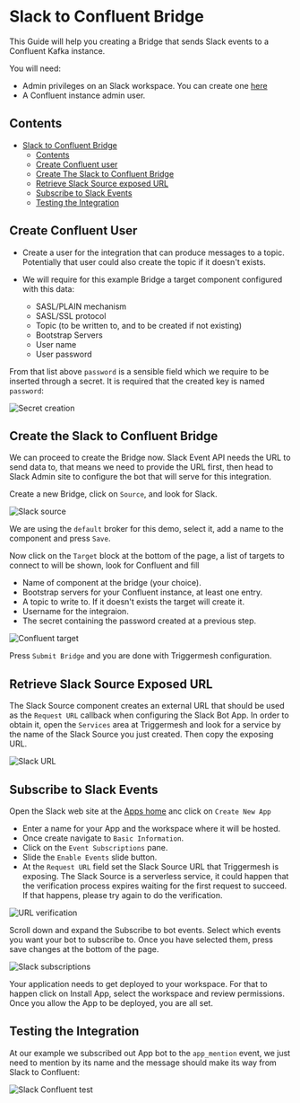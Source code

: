 # Slack to Confluent Bridge

This Guide will help you creating a Bridge that sends Slack events to a Confluent Kafka instance.

You will need:

- Admin privileges on an Slack workspace. You can create one [here](https://slack.com/create)
- A Confluent instance admin user.

## Contents

- [Slack to Confluent Bridge](#slack-to-confluent-bridge)
  - [Contents](#contents)
  - [Create Confluent user](#create-confluent-user)
  - [Create The Slack to Confluent Bridge](#create-the-slack-to-confluent-bridge)
  - [Retrieve Slack Source exposed URL](#retrieve-slack-source-exposed-url)
  - [Subscribe to Slack Events](#subscribe-to-slack-events)
  - [Testing the Integration](#testing-the-integration)

## Create Confluent User

- Create a user for the integration that can produce messages to a topic. Potentially that user could also create the topic if it doesn't exists.
- We will require for this example Bridge a target component configured with this data:

  - SASL/PLAIN mechanism
  - SASL/SSL protocol
  - Topic (to be written to, and to be created if not existing)
  - Bootstrap Servers
  - User name
  - User password

From that list above `password` is a sensible field which we require to be inserted through a secret. It is required that the created key is named `password`:

![Secret creation](../../images/slack-confluent-bridge/secret-creation.png)

## Create the Slack to Confluent Bridge

We can proceed to create the Bridge now. Slack Event API needs the URL to send data to, that means we need to provide the URL first, then head to Slack Admin site to configure the bot that will serve for this integration.

Create a new Bridge, click on `Source`, and look for Slack.

![Slack source](../../images/slack-confluent-bridge/slack-source-list.png)

We are using the `default` broker for this demo, select it, add a name to the component and press `Save`.

Now click on the `Target` block at the bottom of the page, a list of targets to connect to will be shown, look for Confluent and fill

- Name of component at the bridge (your choice).
- Bootstrap servers for your Confluent instance, at least one entry.
- A topic to write to. If it doesn't exists the target will create it.
- Username for the integraion.
- The secret containing the password created at a previous step.

![Confluent target](../../images/slack-confluent-bridge/confluent-target.png)

Press `Submit Bridge` and you are done with Triggermesh configuration.

## Retrieve Slack Source Exposed URL

The Slack Source component creates an external URL that should be used as the `Request URL` callback when configuring the Slack Bot App. In order to obtain it, open the `Services` area at Triggermesh and look for a service by the name of the Slack Source you just created. Then copy the exposing URL.

![Slack URL](../../images/slack-confluent-bridge/slack-url.png)

## Subscribe to Slack Events

Open the Slack web site at the [Apps home](https://api.slack.com/apps) anc click on `Create New App`

- Enter a name for your App and the workspace where it will be hosted.
- Once create navigate to `Basic Information`.
- Click on the `Event Subscriptions` pane.
- Slide the `Enable Events` slide button.
- At the `Request URL` field set the Slack Source URL that Triggermesh is exposing. The Slack Source is a serverless service, it could happen that the verification process expires waiting for the first request to succeed. If that happens, please try again to do the verification.

![URL verification](../../images/slack-confluent-bridge/url-verification.png)

Scroll down and expand the Subscribe to bot events. Select which events you want your bot to subscribe to.
Once you have selected them, press save changes at the bottom of the page.

![Slack subscriptions](../../images/slack-confluent-bridge/slack-subscriptions.png)

Your application needs to get deployed to your workspace. For that to happen click on Install App, select the workspace and review permissions.
Once you allow the App to be deployed, you are all set.

## Testing the Integration

At our example we subscribed out App bot to the `app_mention` event, we just need to mention by its name and the message should make its way from Slack to Confluent:

![Slack Confluent test](../../images/slack-confluent-bridge/slack-confluent-test.png)
